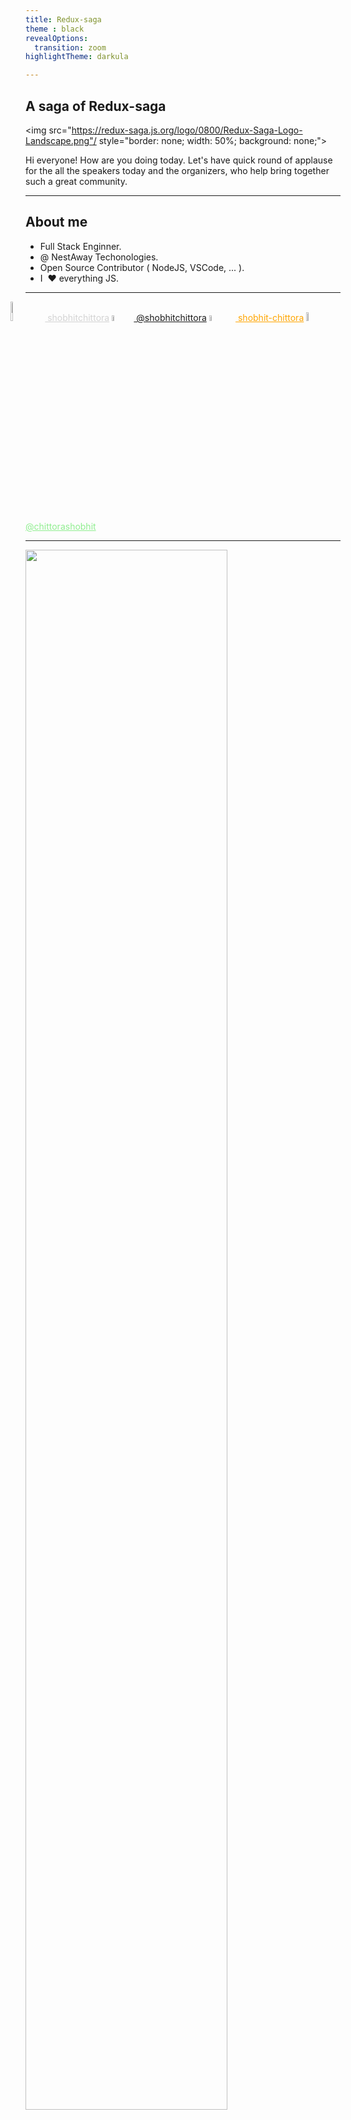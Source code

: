 ```yaml
---
title: Redux-saga
theme : black
revealOptions:
  transition: zoom
highlightTheme: darkula

---
```


## A saga of Redux-saga

<img src="https://redux-saga.js.org/logo/0800/Redux-Saga-Logo-Landscape.png"/ style="border: none; width: 50%; background: none;">

<aside class="notes">
		Hi everyone! How are you doing today. 
    Let's have quick round of applause for the all the speakers today and the organizers, who help bring together such a great community.
</aside>

---

## About me

* Full Stack Enginner.
* @ NestAway Techonologies.
* Open Source Contributor ( NodeJS, VSCode, ... ).
* I ️ ❤️   everything JS.

---

<a href="https://github.com/shobhitchittora" style="color: lightgrey; ">
<img src="https://assets-cdn.github.com/images/modules/logos_page/Octocat.png" style="width: 9%; margin: 0;  margin-right: 2%; margin-left: -4.8%; margin-top: 0%; border: none; background: none;"
/>
shobhitchittora</a>

<a href="https://twitter.com/shobhitchittora">
<img src="https://logos-download.com/wp-content/uploads/2016/02/Twitter_logo_bird_transparent_png.png" style="width: 5%; margin: 0;  margin-right: 2%; border: none; background: none;"
/>
@shobhitchittora</a>

<a href="https://stackoverflow.com/users/9255238/shobhit-chittora" style="color: orange; ">
<img src="https://streamdata.io/wp-content/uploads/2018/04/stack-overflow-orange.png" style="width: 5%; margin: 0; margin-right: 3.4%; border: none; background: none;"
/>
shobhit-chittora</a>

<a href="https://medium.com/@chittorashobhit" style="color: lightgreen; ">
<img src="http://www.stickpng.com/assets/images/5841c47ba6515b1e0ad75aa3.png" style="width: 6%; margin: 0; margin-top: 0%; margin-right: 3%; border: none; background: none;"
/>
@chittorashobhit</a>

---

<img style="width: 80%;" src="./images/long-time.jpg" />

<aside class="notes">
    Let me tell you a story.
    <br/>
    A long time ago, in a galaxy far far away.
</aside>

---

<img style="width: 60%;" src="https://media.giphy.com/media/vLx0VBouiPZuCz0D0a/giphy.gif"/>


<aside class="notes">
    There was a JS dev named Barney. One day his boss comes to him and say that they're gonna start a new project. It's gonna be glorious and they'll use React, Redux and other sister technologies.
</aside>

---

<img style="width: 60%;" src="https://media.giphy.com/media/39zN2zuc16xdpNuJ0W/source.gif"/>

<aside class="notes">
		And so Barney happily started coding. He was the building components like crazy. Blazing fast page loads and all.
    He was in his full glory. 
    <br/>
    But slowly as more people joined the project, more requirements were realized, he was like - 
</aside>

---

<img style="width: 60%;" src="https://media.giphy.com/media/7zAxhCMwk836gzfu3e/source.gif"/>

---

<img style="width: 60%;" src="https://media.giphy.com/media/7E8yYUNt0pQSeZNt4Y/giphy.gif"/>

<aside class="notes">
		Soon his project became un-readable and hard to reason about. Random things used to break down and Barney was chasing ghosts.
    It was all very frustrating.
</aside>

---

## What is Redux-saga ?

<img style="width: 90%;" src="./images/redux-saga-github.png"/>

<p style="font-weight: bold; margin-top: 70px;"> &quot; Redux-saga is a side-effect management library for Redux applications. &quot; </p>



<aside class="notes">
		I know the definition can be confusing with all the jargons in it, but don't worry we're gonna talk about all of them in a few minutes. I'll give you the dictionary definition.😎
</aside>

---

## Demo

<aside class="notes">
		Let's quickly jump into a small demo which will introduce you to all the moving parts which we're gonna talk about today. 
</aside>

---

<img style="width: 60%; border: none;" src="./images/counter-ex.gif"/>

---

### component
<img style="border: none; width: 80%;" src="./images/counter-index.png"/>

---

### Connect
<img style="border: none; width: 65%;" src="./images/counter-connect.png"/>

---

### Reducer

<img style="border: none; width: 70%;" src="./images/counter-reducer.png"/>

---

### saga
<img style="border: none; width: 70%;" src="./images/counter-saga.png"/>

---

### run
<img style="border: none; width: 65%;" src="./images/saga-run.png"/>

---

<img style="border: none; width: 65%;" src="./images/counter-image.svg"/>

---

### test
<img style="border: none; width: 65%;" src="./images/counter-saga-test.png"/>

---

## What are side-effects ?

<p style="font-weight: bold; margin-top: 70px;">
&quot;
a function modifies some state outside its scope or has an observable interaction with its calling functions
&quot;
</p>

<aside class="notes">
		An ajax request which fires a callback on success is a classic example of side effect for a component.
</aside>

---

## What is a saga ?

<p style="font-weight: bold; margin-top: 70px;"> &quot; Sagas are implemented as Generator functions that yield objects to the redux-saga middleware. &quot; </p>

---

## Crash course - Generators

<p style="font-weight: bold; margin-top: 70px;"> &quot; The ```function*```  declaration defines a generator function, which returns a Generator object. 
 &quot; </p>

---

<img style="border: none; width: 65%;" src="./images/generator_101.png"/>

---

<p style="font-weight: bold; margin-top: 70px;"> &quot; Generators are functions which can be exited and later re-entered. Their context (variable bindings) will be saved across re-entrances.
 &quot; </p>

 <aside class="notes">
		This is where the real power of saga comes from. This ability to pause the execution and resume is what make it all glorious.
</aside>


---

## Useful Effects

---

<h3 style="text-transform: none;">takeEvery</h3>

takeEvery(pattern, saga, ...args)

<img style="border: none; width: 65%;" src="./images/takeEvery.png"/>

---

<h3 style="text-transform: none;">takeLatest</h3>

takeLatest(pattern, saga, ...args)

* cancels any previous saga task started previous if it's still running.

<img style="border: none; width: 65%;" src="./images/takeLatest.png"/>

---

<h3 style="text-transform: none;">throttle</h3>

throttle(ms, pattern, saga, ...args)

<img style="border: none; width: 100%;" src="./images/throttle.png"/>

---

<h3 style="text-transform: none;">take</h3>

take(pattern)

<img style="border: none; width: 60%;" src="./images/take.png"/>

---

<h3 style="text-transform: none;">put</h3>

put(action)

<img style="border: none; width: 60%;" src="./images/put.png"/>

---

<h3 style="text-transform: none;">select</h3>

select(selector, ...args)

<img style="border: none; width: 70%;" src="./images/select.png"/>

---

<h3 style="text-transform: none;">call</h3>

call(fn, ...args)

<img style="border: none; width: 60%;" src="./images/call.png"/>

---

<h3 style="text-transform: none;">race</h3>

race(effects)

<img style="border: none; width: 70%;" src="./images/race.png"/>

---

<h3 style="text-transform: none;">all</h3>

all([...effects]) 

<img style="border: none; width: 70%;" src="./images/all.png"/>

---


<h3 style="text-transform: none;">fork</h3>

fork(fn, ...args)

<p>"creates attached tasks"</p>

<img style="border: none; width: 75%;" src="./images/fork.png"/>

<aside class="notes">
		parent waits for all tasks to finish.
    <br/>
    errors propagate to the parent.
</aside>

---

<h3 style="text-transform: none;">spawn</h3>

spawn(fn, ...args)

<p>"creates detached tasks"</p>

<img style="border: none; width: 75%;" src="./images/spawn.png"/>

<aside class="notes">
		parent does not wait for the tasks to finish.
    <br/>
    errors do not propagate to the parent.
</aside>


---

<h3 style="text-transform: none;">channel</h3>

channel([buffer])

<br/>

<h3 style="text-transform: none;">eventChannel</h3>
eventChannel(subscribe, [buffer], [matcher])

<br/>

<h3 style="text-transform: none;">actionChannel</h3>
actionChannel(pattern, [buffer])

---

### Useful Patterns

---

<h3 style="text-transform: none;">fork tasks</h3>

<img style="border: none; width: 70%;" src="./images/filters-fork.png"/>

---

<h3 style="text-transform: none;">waitFor</h3>

<img style="border: none; width: 70%;" src="./images/waitFor.png"/>

---

<h3 style="text-transform: none;">External events</h3>

<img style="border: none; width: 80%;" src="./images/external-events.png"/>

---

<h3 style="text-transform: none;">Error Handling</h3>

<img style="border: none; width: 60%;" src="./images/error-handling.png"/>

---

<h3 style="text-transform: none;">debounce</h3>

<img style="border: none; width: 70%;" src="./images/debounce.png"/>

---

<h3 style="text-transform: none;">Retry XHR</h3>

---

<img style="border: none; width: 50%;" src="./images/retry-xhr.png"/>

---

## What can this help me ? 

* Separation of concerns.
* Better testability.
* Readability.
* Co-location.
* Code sharing and re-use.

---


#### Slides - 

[https://github.com/shobhitchittora/react-meetup-33-talk](https://github.com/shobhitchittora/react-meetup-33-talk)


---


<img style="width: 70%; border: none;" src="https://media.giphy.com/media/l0MYDGA3Du1hBR4xG/giphy.gif"/>

---

<!-- .slide: style="text-align: left;" -->
# THE END